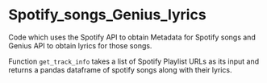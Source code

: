 # Spotify_songs_Genius_lyrics
Code which uses the Spotify API to obtain Metadata for Spotify songs and Genius API to obtain lyrics for those songs.

Function `get_track_info` takes a list of Spotify Playlist URLs as its input and returns a pandas dataframe of spotify songs along with their lyrics.
